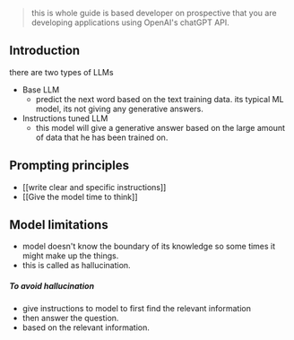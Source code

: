 > this is whole guide is based developer on prospective that you are developing applications using OpenAI's chatGPT API. 

## Introduction

there are two types of LLMs 
- Base LLM 
	- predict the next word based on the text training data. its typical ML model, its not giving any generative answers.
- Instructions tuned LLM 
	- this model  will give a generative answer based on the large amount of data that he has been trained on.


## Prompting principles 

-  [[write clear and specific instructions]]
- [[Give the model time to think]]
	 

## Model limitations 

- model doesn't know the boundary of its knowledge so some times it might make up the things. 
- this is called as hallucination. 

##### To avoid hallucination 
- give instructions to model to first find the relevant information 
- then answer the question. 
- based on the relevant information. 
